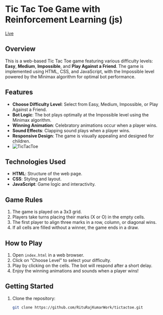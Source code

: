 # Tic Tac Toe Game with Reinforcement Learning (js)


[Live](https://riturajkumarwork.github.io/tic-tac-toe/)

## Overview

This is a web-based Tic Tac Toe game featuring various difficulty levels: **Easy**, **Medium**, **Impossible**, and **Play Against a Friend**. The game is implemented using HTML, CSS, and JavaScript, with the Impossible level powered by the Minimax algorithm for optimal bot performance.

## Features

- **Choose Difficulty Level**: Select from Easy, Medium, Impossible, or Play Against a Friend.
- **Bot Logic**: The bot plays optimally at the Impossible level using the Minimax algorithm.
- **Winning Animation**: Celebratory animations occur when a player wins.
- **Sound Effects**: Clapping sound plays when a player wins.
- **Responsive Design**: The game is visually appealing and designed for children.
- ![TicTacToe](https://github.com/user-attachments/assets/414b8cde-7ab9-4281-b7ef-4263901fdb46)


## Technologies Used

- **HTML**: Structure of the web page.
- **CSS**: Styling and layout.
- **JavaScript**: Game logic and interactivity.

## Game Rules

1. The game is played on a 3x3 grid.
2. Players take turns placing their marks (X or O) in the empty cells.
3. The first player to align three marks in a row, column, or diagonal wins.
4. If all cells are filled without a winner, the game ends in a draw.

## How to Play

1. Open `index.html` in a web browser.
2. Click on "Choose Level" to select your difficulty.
3. Play by clicking on the cells. The bot will respond after a short delay.
4. Enjoy the winning animations and sounds when a player wins!

## Getting Started

1. Clone the repository:
   ```bash
   git clone https://github.com/RituRajKumarWork/tictactoe.git
